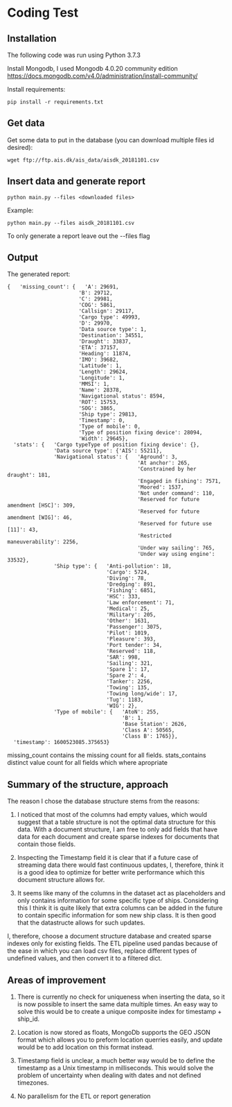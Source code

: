 # Coding Test

## Installation
The following code was run using Python 3.7.3  

Install Mongodb, I used Mongodb 4.0.20 community edition
https://docs.mongodb.com/v4.0/administration/install-community/  
  
Install requirements: 
 ```
pip install -r requirements.txt 
 ```
 
## Get data
 Get some data to put in the database (you can download multiple files id desired):  
 ```
 wget ftp://ftp.ais.dk/ais_data/aisdk_20181101.csv
 ```
 
 ## Insert data and generate report
 ```
 python main.py --files <downloaded files>  
 ```
 Example:
 ```
 python main.py --files aisdk_20181101.csv
 ```
  
 To only generate a report leave out the --files flag
  
  ## Output
  The generated report:
  ```
  {   'missing_count': {   'A': 29691,
                         'B': 29712,
                         'C': 29981,
                         'COG': 5861,
                         'Callsign': 29117,
                         'Cargo type': 49993,
                         'D': 29970,
                         'Data source type': 1,
                         'Destination': 34551,
                         'Draught': 33837,
                         'ETA': 37157,
                         'Heading': 11874,
                         'IMO': 39682,
                         'Latitude': 1,
                         'Length': 29624,
                         'Longitude': 1,
                         'MMSI': 1,
                         'Name': 28378,
                         'Navigational status': 8594,
                         'ROT': 15753,
                         'SOG': 3865,
                         'Ship type': 29813,
                         'Timestamp': 0,
                         'Type of mobile': 0,
                         'Type of position fixing device': 28094,
                         'Width': 29645},
    'stats': {   'Cargo typeType of position fixing device': {},
                 'Data source type': {'AIS': 55211},
                 'Navigational status': {   'Aground': 3,
                                            'At anchor': 265,
                                            'Constrained by her draught': 181,
                                            'Engaged in fishing': 7571,
                                            'Moored': 1537,
                                            'Not under command': 110,
                                            'Reserved for future amendment [HSC]': 309,
                                            'Reserved for future amendment [WIG]': 46,
                                            'Reserved for future use [11]': 43,
                                            'Restricted maneuverability': 2256,
                                            'Under way sailing': 765,
                                            'Under way using engine': 33532},
                 'Ship type': {   'Anti-pollution': 18,
                                  'Cargo': 5724,
                                  'Diving': 78,
                                  'Dredging': 891,
                                  'Fishing': 6851,
                                  'HSC': 333,
                                  'Law enforcement': 71,
                                  'Medical': 25,
                                  'Military': 205,
                                  'Other': 1631,
                                  'Passenger': 3075,
                                  'Pilot': 1019,
                                  'Pleasure': 393,
                                  'Port tender': 34,
                                  'Reserved': 118,
                                  'SAR': 998,
                                  'Sailing': 321,
                                  'Spare 1': 17,
                                  'Spare 2': 4,
                                  'Tanker': 2256,
                                  'Towing': 135,
                                  'Towing long/wide': 17,
                                  'Tug': 1183,
                                  'WIG': 2},
                 'Type of mobile': {   'AtoN': 255,
                                       'B': 1,
                                       'Base Station': 2626,
                                       'Class A': 50565,
                                       'Class B': 1765}},
    'timestamp': 1600523085.375653}
  ```   
  
  missing_count contains the missing count for all fields.
  stats_contains distinct value count for all fields which where apropriate
  
  ## Summary of the structure, approach
  The reason I chose the database structure stems from the reasons:  
  
  1. I noticed that most of the columns had empty values, which would suggest that a table structure is not the optimal data structure for this data. With a document structure, I am free to only add fields that have data for each document and create sparse indexes for documents that contain those fields.
  
  2. Inspecting the Timestamp field it is clear that if a future case of streaming data there would fast continuous updates, I, therefore, think it is a good idea to optimize for better write performance which this document structure allows for.
  
  3. It seems like many of the columns in the dataset act as placeholders and only contains information for some specific type of ships. Considering this I think it is quite likely that extra columns can be added in the future to contain specific information for som new ship class. It is then good that the datastructe allows for such updates.
  
  I, therefore, choose a document structure database and created sparse indexes only for existing fields.
  The ETL pipeline used pandas because of the ease in which you can load csv files, replace different types of undefined values, and then convert it to a filtered dict.
  
  ## Areas of improvement
  1. There is currently no check for uniqueness when inserting the data, so it is now possible to insert the same data multiple times. An easy way to solve this would be to create a unique composite index for timestamp + ship_id.
  
  2. Location is now stored as floats, MongoDb supports the GEO JSON format which allows you to preform location querries easily, and update would be to add location on this format instead.
  
  3. Timestamp field is unclear, a much better way would be to define the timestamp as a Unix timestamp in milliseconds. This would solve the problem of uncertainty when dealing with dates and not defined timezones.
  
  4. No parallelism for the ETL or report generation
  

